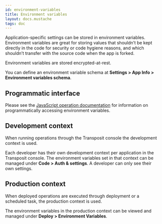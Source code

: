 ```yaml
---
id: environment-variables
title: Environment variables
layout: docs.mustache
tags: doc
---
```


Application-specific settings can be stored in environment variables. Environment variables are great for storing values that shouldn’t be kept directly in the code for security or code hygiene reasons, and which shouldn’t transfer with the source code when the app is forked.

Environment variables are stored encrypted-at-rest.

You can define an environment variable schema at **Settings &gt; App Info &gt; Environment variables schema**.

## Programmatic interface

Please see the [JavaScript operation documentation](/docs/references/js-operations#environment-variables) for information on programmatically accessing environment variables.

## Development context

When running operations through the Transposit console the development context is used.

Each developer has their own development context per application in the Transposit console. The environment variables set in that context can be managed under **Code &gt; Auth &amp; settings**. A developer can only see their own settings.

## Production context

When deployed operations are executed through deployment or a scheduled task, the production context is used.

The environment variables in the production context can be viewed and managed under **Deploy &gt; Environment Variables**.
